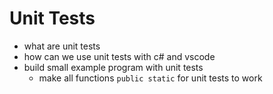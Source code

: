 # Unit Tests
- what are unit tests
- how can we use unit tests with c# and vscode
- build small example program with unit tests
  - make all functions `public static` for unit tests to work
